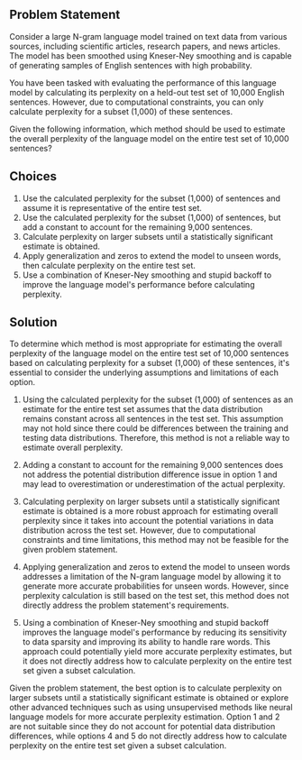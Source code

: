  ## Problem Statement

Consider a large N-gram language model trained on text data from various sources, including scientific articles, research papers, and news articles. The model has been smoothed using Kneser-Ney smoothing and is capable of generating samples of English sentences with high probability.

You have been tasked with evaluating the performance of this language model by calculating its perplexity on a held-out test set of 10,000 English sentences. However, due to computational constraints, you can only calculate perplexity for a subset (1,000) of these sentences.

Given the following information, which method should be used to estimate the overall perplexity of the language model on the entire test set of 10,000 sentences?

## Choices

1. Use the calculated perplexity for the subset (1,000) of sentences and assume it is representative of the entire test set.
2. Use the calculated perplexity for the subset (1,000) of sentences, but add a constant to account for the remaining 9,000 sentences.
3. Calculate perplexity on larger subsets until a statistically significant estimate is obtained.
4. Apply generalization and zeros to extend the model to unseen words, then calculate perplexity on the entire test set.
5. Use a combination of Kneser-Ney smoothing and stupid backoff to improve the language model's performance before calculating perplexity.

## Solution

To determine which method is most appropriate for estimating the overall perplexity of the language model on the entire test set of 10,000 sentences based on calculating perplexity for a subset (1,000) of these sentences, it's essential to consider the underlying assumptions and limitations of each option.

1. Using the calculated perplexity for the subset (1,000) of sentences as an estimate for the entire test set assumes that the data distribution remains constant across all sentences in the test set. This assumption may not hold since there could be differences between the training and testing data distributions. Therefore, this method is not a reliable way to estimate overall perplexity.

2. Adding a constant to account for the remaining 9,000 sentences does not address the potential distribution difference issue in option 1 and may lead to overestimation or underestimation of the actual perplexity.

3. Calculating perplexity on larger subsets until a statistically significant estimate is obtained is a more robust approach for estimating overall perplexity since it takes into account the potential variations in data distribution across the test set. However, due to computational constraints and time limitations, this method may not be feasible for the given problem statement.

4. Applying generalization and zeros to extend the model to unseen words addresses a limitation of the N-gram language model by allowing it to generate more accurate probabilities for unseen words. However, since perplexity calculation is still based on the test set, this method does not directly address the problem statement's requirements.

5. Using a combination of Kneser-Ney smoothing and stupid backoff improves the language model's performance by reducing its sensitivity to data sparsity and improving its ability to handle rare words. This approach could potentially yield more accurate perplexity estimates, but it does not directly address how to calculate perplexity on the entire test set given a subset calculation.

Given the problem statement, the best option is to calculate perplexity on larger subsets until a statistically significant estimate is obtained or explore other advanced techniques such as using unsupervised methods like neural language models for more accurate perplexity estimation. Option 1 and 2 are not suitable since they do not account for potential data distribution differences, while options 4 and 5 do not directly address how to calculate perplexity on the entire test set given a subset calculation.